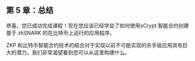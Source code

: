 ## 第 5 章：总结

恭喜，您已成功完成课程！现在您应该已经学会了如何使用sCrypt 智能合约创建基于 zkSNARK 的在比特币上运行的应用程序。

ZKP 和比特币智能合约技术的结合对于实现以前不可能实现的杀手级应用具有巨大的潜力。我们非常渴望看到您可以从这里构建什么。